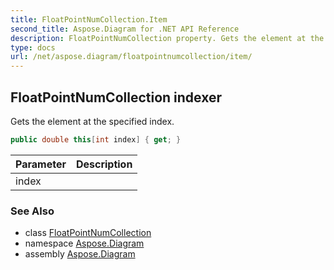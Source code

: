 ```yaml
---
title: FloatPointNumCollection.Item
second_title: Aspose.Diagram for .NET API Reference
description: FloatPointNumCollection property. Gets the element at the specified index
type: docs
url: /net/aspose.diagram/floatpointnumcollection/item/
---
```

## FloatPointNumCollection indexer

Gets the element at the specified index.

```csharp
public double this[int index] { get; }
```

| Parameter | Description |
| --- | --- |
| index |  |

### See Also

* class [FloatPointNumCollection](../)
* namespace [Aspose.Diagram](../../floatpointnumcollection/)
* assembly [Aspose.Diagram](../../../)


